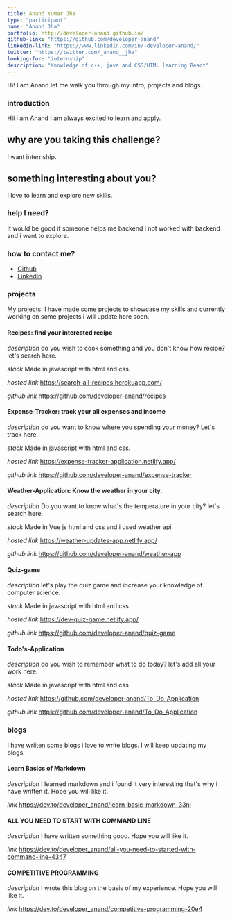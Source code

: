 ```yaml
---
title: Anand Kumar Jha
type: "participant"
name: "Anand Jha"
portfolio: http://developer-anand.github.io/
github-link: "https://github.com/developer-anand"
linkedin-link: "https://www.linkedin.com/in/-developer-anand/"
twitter: "https://twitter.com/_anand__jha"
looking-for: "internship"
description: "Knowledge of c++, java and CSS/HTML learning React"
---
```


Hi! I am Anand let me walk you through my intro, projects and blogs.

### introduction
Hii i am Anand 
I am always excited to learn and apply.

## why are you taking this challenge?

I want internship.

## something interesting about you?

I love to learn and explore new skills.

### help I need?

It would be good if someone helps me backend i not worked with backend and i want to explore.

### how to contact me?

- [Github](https://github.com/developer-anand)
- [LinkedIn](https://linkedin.com/in/anand-jha-357679183)

### projects

My projects:
I have made some projects to showcase my skills and currently working on some projects i will update here soon.

#### Recipes: find your interested recipe 

_description_ do you wish to cook something and you don't know how recipe? let's search here.

_stack_ Made in javascript with html and css.

_hosted link_ https://search-all-recipes.herokuapp.com/

_github link_ https://github.com/developer-anand/recipes

#### Expense-Tracker: track your all expenses and income

_description_ do you want to know where you spending your money? Let's track here.

_stack_ Made in javascript with html and css.

_hosted link_ https://expense-tracker-application.netlify.app/

_github link_ https://github.com/developer-anand/expense-tracker

#### Weather-Application: Know the weather in your city.

_description_ Do you want to know what's the temperature in your city? let's search here.

_stack_ Made in Vue js html and css and i used weather api

_hosted link_ https://weather-updates-app.netlify.app/

_github link_ https://github.com/developer-anand/weather-app

#### Quiz-game

_description_ let's play the quiz game and increase your knowledge of computer science.

_stack_ Made in javascript with html and css

_hosted link_ https://dev-quiz-game.netlify.app/

_github link_ https://github.com/developer-anand/quiz-game

#### Todo's-Application

_description_ do you wish to remember what to do today? let's add all your work here.

_stack_ Made in javascript with html and css

_hosted link_ https://github.com/developer-anand/To_Do_Application

_github link_ https://github.com/developer-anand/To_Do_Application

### blogs

I have wriiten some blogs i love to write blogs. I will keep updating my blogs.

#### Learn Basics of Markdown

_description_ I learned markdown and i found it very interesting that's why i have written it. Hope you will like it.

_link_ https://dev.to/developer_anand/learn-basic-markdown-33nl

#### ALL YOU NEED TO START WITH COMMAND LINE

_description_ I have written something good. Hope you will like it.

_link_ https://dev.to/developer_anand/all-you-need-to-started-with-command-line-4347

#### COMPETITIVE PROGRAMMING

_description_ I wrote this blog on the basis of my experience. Hope you will like it.

_link_ https://dev.to/developer_anand/competitive-programming-20e4


